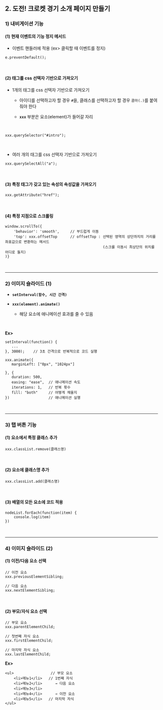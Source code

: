 ## 2. 도전! 크로켓 경기 소개 페이지 만들기   
### 1) 내비게이션 기능
#### (1) 현재 이벤트의 기능 정지 메서드
* 이벤트 핸들러에 적용 (ex> 클릭할 때 이벤트를 정지)

```
e.preventDefault();
```

<br>

#### (2) 태그를 css 선택자 기반으로 가져오기
* 1개의 태그를 css 선택자 기반으로 가져오기

   * 아이디를 선택하고자 할 경우 ```#```을, 클래스를 선택하고자 할 경우 ```콤마(.)```를 붙여줘야 한다

   * __```xxx```__ 부분은 요소(element)가 들어갈 자리   
<br>

```
xxx.querySelector("#intro");
```

<br>

* 여러 개의 태그를 css 선택자 기반으로 가져오기
```
xxx.querySelectAll("a");
```

<br>

#### (3) 특정 태그가 갖고 있는 속성의 속성값을 가져오기
```
xxx.getAttribute("href");
```

<br>

#### (4) 특정 지점으로 스크롤링
```
window.scrollTo({
    'behavior': 'smooth',     // 부드럽게 이동
    'top': xxx.offsetTop      // offsetTop : 선택된 영역의 상단까지의 거리를 좌표값으로 변환하는 메서드
                                             (스크롤 이동시 최상단의 위치를 어디로 둘지)
)}
```

<br>
<hr>

### 2) 이미지 슬라이드 (1)
* __```setInterval(함수, 시간 간격)```__

* __```xxx(element).animate()```__

   * 해당 요소에 애니메이션 효과를 줄 수 있음

<br>

__Ex>__
```
setInterval(function() {
   ...
}, 3000);    // 3초 간격으로 반복적으로 코드 실행

xxx.animate({
   marginLeft: ["0px", "1024px"]
   
}, {
   duration: 500,
   easing: "ease",  // 애니메이션 속도
   iterations: 1,   // 반복 횟수
   fill: "both"     // 어떻게 채울지
})                  // 애니메이션 실행
```

<br>
<hr>

### 3) 탭 버튼 기능
#### (1) 요소에서 특정 클래스 추가
```
xxx.classList.remove(클래스명)
```

<br>

#### (2) 요소에 클래스명 추가
```
xxx.classList.add(클래스명)
```

<br>

#### (3) 배열의 모든 요소에 코드 적용
```
nodeList.forEach(function(item) {
    console.log(item)
})
```

<br>
<hr>

### 4) 이미지 슬라이드 (2)
#### (1) 이전/다음 요소 선택
```
// 이전 요소
xxx.previousElementSibling;

// 다음 요소
xxx.nextElementSibling;
```

<br>

#### (2) 부모/자식 요소 선택
```
// 부모 요소
xxx.parentElementChild;

// 첫번째 자식 요소
xxx.firstElementChild;

// 마지막 자식 요소
xxx.lastElementChild;
```

__Ex>__
```
<ul>                 // 부모 요소
    <li>메뉴1</li>   // 1번째 자식
    <li>메뉴2</li>      → 다음 요소
    <li>메뉴3</li>
    <li>메뉴4</li>      → 이전 요소
    <li>메뉴5</li>   // 마지막 자식
</ul>
```
